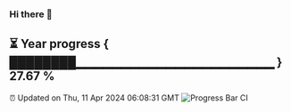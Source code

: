 ### Hi there 👋
⏳ Year progress { ████████▁▁▁▁▁▁▁▁▁▁▁▁▁▁▁▁▁▁▁▁▁▁ } 27.67 %
---
⏰ Updated on Thu, 11 Apr 2024 06:08:31 GMT
![Progress Bar CI](https://github.com/Moyi321/Moyi321/workflows/Progress%20Bar%20CI/badge.svg)
